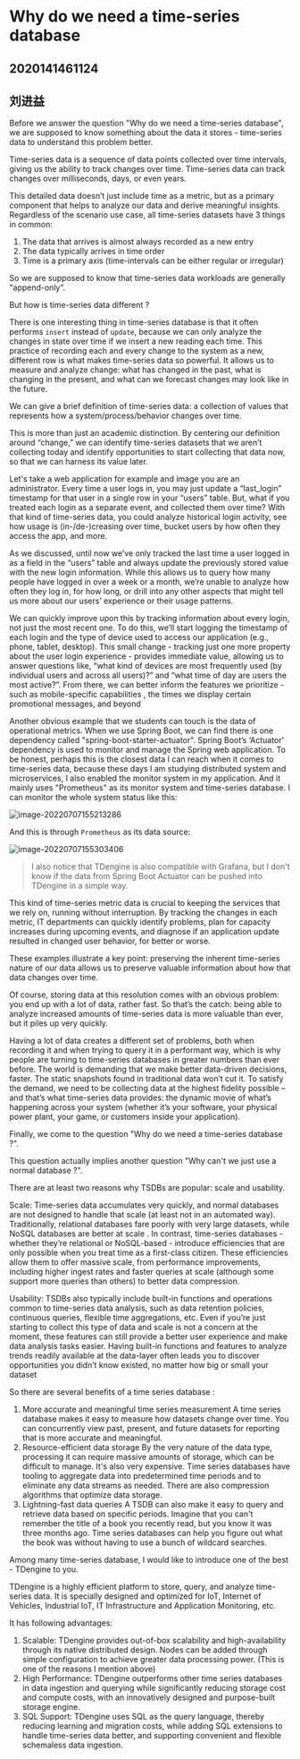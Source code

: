 # Why do we need a time-series database

## 2020141461124

## 刘进益

Before we answer the question "Why do we need a time-series database", we are supposed to know something about the data it stores - time-series data to understand this problem better.

Time-series data is a sequence of data points collected over time intervals, giving us the ability to track changes over time. Time-series data can track changes over milliseconds, days, or even years.

This detailed data doesn’t just include time as a metric, but as a primary component that helps to analyze our data and derive meaningful insights. Regardless of the scenario use case, all time-series datasets have 3 things in common:

1. The data that arrives is almost always recorded as a new entry
2. The data typically arrives in time order
3. Time is a primary axis (time-intervals can be either regular or irregular)

So we are supposed to know that time-series data workloads are generally "append-only".

But how is time-series data different ?

There is one interesting thing in time-series database is that it often performs `insert` instead of `update`, because we can only analyze the changes in state over time if we insert a new reading each time. This practice of recording each and every change to the system as a new, different row is what makes time-series data so powerful. It allows us to measure and analyze change: what has changed in the past, what is changing in the present, and what can we forecast changes may look like in the future.

We can give a brief definition of time-series data: a collection of values that represents how a system/process/behavior changes over time.

This is more than just an academic distinction.  By centering our definition around “change,” we can identify time-series datasets that we aren’t collecting today and identify opportunities to start collecting that data now, so that we can harness its value later.

Let's take a web application for example and image you are an administrator. Every time a user logs in, you may just update a “last_login” timestamp for that user in a single row in your “users” table. But, what if you treated each login as a separate event, and collected them over time? With that kind of time-series data, you could analyze historical login activity, see how usage is (in-/de-)creasing over time, bucket users by how often they access the app, and more.

 As we discussed, until now we’ve only tracked the last time a user logged in as a field in the “users” table and always update the previously stored value with the new login information. While this allows us to query how many people have logged in over a week or a month, we’re unable to analyze how often they log in, for how long, or drill into any other aspects that might tell us more about our users’ experience or their usage patterns.

We can quickly improve upon this by tracking information about every login, not just the most recent one. To do this, we’ll start logging the timestamp of each login and the type of device used to access our application (e.g., phone, tablet, desktop). This small change - tracking just one more property about the user login experience -  provides immediate value, allowing us to answer questions like, “what kind of devices are most frequently used (by individual users and across all users)?” and “what time of day are users the most active?”. From there, we can better inform the features we prioritize - such as mobile-specific capabilities , the times we display certain promotional messages, and beyond

Another obvious example that we students can touch is the data of operational metrics. When we use Spring Boot, we can find there is one dependency called "spring-boot-starter-actuator". Spring Boot’s ‘Actuator’ dependency is used to monitor and manage the Spring web application. To be honest, perhaps this is the closest data I can reach when it comes to time-series data, because these days I am studying distributed system and microservices, I also enabled the monitor system in my application. And it mainly uses "Prometheus" as its monitor system and time-series database. I can monitor the whole system status like this:

![image-20220707155213286](https://kkkzoz-1304409899.cos.ap-chengdu.myqcloud.com/img/image-20220707155213286.png)

And this is through `Prometheus` as its data source:

![image-20220707155303406](https://kkkzoz-1304409899.cos.ap-chengdu.myqcloud.com/img/image-20220707155303406.png)

> I also notice that TDengine is also compatible with Grafana, but I don't know if the data from Spring Boot Actuator can be pushed into TDengine in a simple way.

This kind of time-series metric data is crucial to keeping the services that we rely on, running without interruption. By tracking the changes in each metric, IT departments can quickly identify problems, plan for capacity increases during upcoming events, and diagnose if an application update resulted in changed user behavior, for better or worse.

These examples illustrate a key point: preserving the inherent time-series nature of our data allows us to preserve valuable information about how that data changes over time. 

Of course, storing data at this resolution comes with an obvious problem: you end up with a lot of data, rather fast. So that’s the catch: being able to analyze increased amounts of time-series data is more valuable than ever, but it piles up very quickly.

Having a lot of data creates a different set of problems, both when recording it and when trying to query it in a performant way, which is why people are turning to time-series databases in greater numbers than ever before. The world is demanding that we make better data-driven decisions, faster. The static snapshots found in traditional data won’t cut it. To satisfy the demand, we need to be collecting data at the highest fidelity possible – and that’s what time-series data provides: the dynamic movie of what’s happening across your system (whether it’s your software, your physical power plant, your game, or customers inside your application).

Finally, we come to the question "Why do we need a time-series database ?".

This question actually implies another question "Why can't we just use a normal database ?". 

There are at least two reasons why TSDBs are popular: scale and usability.

Scale: Time-series data accumulates very quickly, and normal databases are not designed to handle that scale (at least not in an automated way). Traditionally, relational databases fare poorly with very large datasets, while NoSQL databases are better at scale . In contrast, time-series databases - whether they’re relational or NoSQL-based - introduce efficiencies that are only possible when you treat time as a first-class citizen. These efficiencies allow them to offer massive scale, from performance improvements, including higher ingest rates and faster queries at scale (although some support more queries than others) to better data compression.

Usability: TSDBs also typically include built-in functions and operations common to time-series data analysis, such as data retention policies, continuous queries, flexible time aggregations, etc. Even if you’re just starting to collect this type of data and scale is not a concern at the moment, these features can still provide a better user experience and make data analysis tasks easier. Having built-in functions and features to analyze trends readily available at the data-layer often leads you to discover opportunities you didn’t know existed, no matter how big or small your dataset

So there are several benefits of a time series database :

1. More accurate and meaningful time series measurement
  A time series database makes it easy to measure how datasets change over time. You can concurrently view past, present, and future datasets for reporting that is more accurate and meaningful.
2. Resource-efficient data storage
  By the very nature of the data type, processing it can require massive amounts of storage, which can be difficult to manage. It's also very expensive. Time series databases have tooling to aggregate data into predetermined time periods and to eliminate any data streams as needed. There are also compression algorithms that optimize data storage.
3. Lightning-fast data queries
  A TSDB can also make it easy to query and retrieve data based on specific periods. Imagine that you can't remember the title of a book you recently read, but you know it was three months ago. Time series databases can help you figure out what the book was without having to use a bunch of wildcard searches.

Among many time-series database, I would like to introduce one of the best - TDengine to you.

TDengine is a highly efficient platform to store, query, and analyze time-series data. It is specially designed and optimized for IoT, Internet of Vehicles, Industrial IoT, IT Infrastructure and Application Monitoring, etc.

It has following advantages:

1. Scalable: TDengine provides out-of-box scalability and high-availability through its native distributed design. Nodes can be added through simple configuration to achieve greater data processing power. (This is one of the reasons I mention above)
2. High Performance: TDengine outperforms other time series databases in data ingestion and querying while significantly reducing storage cost and compute costs, with an innovatively designed and purpose-built storage engine.
3. SQL Support: TDengine uses SQL as the query language, thereby reducing learning and migration costs, while adding SQL extensions to handle time-series data better, and supporting convenient and flexible schemaless data ingestion.

